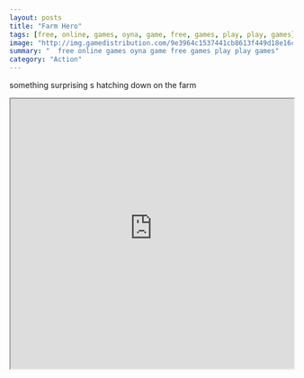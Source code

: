 ```yaml
---
layout: posts
title: "Farm Hero"
tags: [free, online, games, oyna, game, free, games, play, play, games]
image: "http://img.gamedistribution.com/9e3964c1537441cb8613f449d18e16c9.jpg"
summary: "  free online games oyna game free games play play games"
category: "Action"
---
```


something surprising s hatching down on the farm

<iframe width="100%" height="480px;" src="http://flash.gamedistribution.com?game=9e3964c1537441cb8613f449d18e16c9"></iframe>